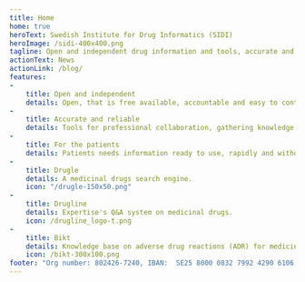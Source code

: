 ```yaml
---
title: Home
home: true
heroText: Swedish Institute for Drug Informatics (SIDI)
heroImage: /sidi-400x400.png
tagline: Open and independent drug information and tools, accurate and reliable, for the benefit of the patients.
actionText: News
actionLink: /blog/
features:
-
    title: Open and independent
    details: Open, that is free available, accountable and easy to contrast. Independent, not having commercial or other biases.
-
    title: Accurate and reliable
    details: Tools for professional collaboration, gathering knowledge as well as assessment and correction of Medical information must be provided. It is then that accuracy and reliability can be achieved. 
-
    title: For the patients
    details: Patients needs information ready to use, rapidly and without any other obstacles.
-
    title: Drugle
    details: A medicinal drugs search engine.
    icon: "/drugle-150x50.png"
-
    title: Drugline
    details: Expertise's Q&A system on medicinal drugs.
    icon: /drugline_logo-t.png
-
    title: Bikt
    details: Knowledge base on adverse drug reactions (ADR) for medicines available in Sweden.
    icon: /bikt-300x100.png
footer: "Org number: 802426-7240, IBAN:  SE25 8000 0832 7992 4290 6106, Bankgiro number (Sweden): 875-6587"
---
```

